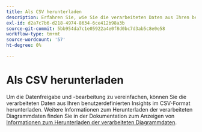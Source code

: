 ```yaml
---
title: Als CSV herunterladen
description: Erfahren Sie, wie Sie die verarbeiteten Daten aus Ihren benutzerdefinierten Dashboard-Einblicken im CSV-Format herunterladen können.
exl-id: d2a7c7b6-d218-4974-8634-6ce412b98a3b
source-git-commit: 5bb954da7c1e05922a4e0f8d0bc7d3ab5c8e0e58
workflow-type: tm+mt
source-wordcount: '57'
ht-degree: 0%

---
```


# Als CSV herunterladen

Um die Datenfreigabe und -bearbeitung zu vereinfachen, können Sie die verarbeiteten Daten aus Ihren benutzerdefinierten Insights im CSV-Format herunterladen. Weitere Informationen zum Herunterladen der verarbeiteten Diagrammdaten finden Sie in der Dokumentation zum Anzeigen von [Informationen zum Herunterladen der verarbeiteten Diagrammdaten](./view-more.md#download-csv).

